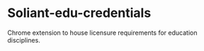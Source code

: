# Soliant-edu-credentials
Chrome extension to house licensure requirements for education disciplines. 
